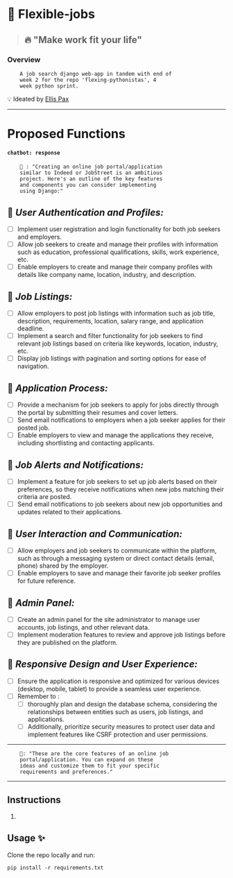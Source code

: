 # 👜 Flexible-jobs

> ## 🔥 **"Make work fit your life"**

### Overview
        A job search django web-app in tandem with end of 
        week 2 for the repo 'flexing-pythonistas', 4 
        week python sprint.

💡 Ideated by [Ellis Pax](https://github.com/ellispax)

---

# Proposed Functions

#### `chatbot: response`

        🤖 : "Creating an online job portal/application 
        similar to Indeed or JobStreet is an ambitious 
        project. Here's an outline of the key features 
        and components you can consider implementing 
        using Django:"

## 📌 *User Authentication and Profiles:*

- [ ] Implement user registration and login functionality for both job seekers and employers.
- [ ] Allow job seekers to create and manage their profiles with information such as education, professional qualifications, skills, work experience, etc.
- [ ] Enable employers to create and manage their company profiles with details like company name, location, industry, and description.

## 📌 *Job Listings:*

- [ ] Allow employers to post job listings with information such as job title, description, requirements, location, salary range, and application deadline.
- [ ] Implement a search and filter functionality for job seekers to find relevant job listings based on criteria like keywords, location, industry, etc.
- [ ] Display job listings with pagination and sorting options for ease of navigation.

## 📌 *Application Process:*

- [ ] Provide a mechanism for job seekers to apply for jobs directly through the portal by submitting their resumes and cover letters.
- [ ] Send email notifications to employers when a job seeker applies for their posted job.
- [ ] Enable employers to view and manage the applications they receive, including shortlisting and contacting applicants.

## 📌 *Job Alerts and Notifications:*

- [ ] Implement a feature for job seekers to set up job alerts based on their preferences, so they receive notifications when new jobs matching their criteria are posted.
- [ ] Send email notifications to job seekers about new job opportunities and updates related to their applications.

## 📌 *User Interaction and Communication:*

- [ ] Allow employers and job seekers to communicate within the platform, such as through a messaging system or direct contact details (email, phone) shared by the employer.
- [ ] Enable employers to save and manage their favorite job seeker profiles for future reference.

## 📌 *Admin Panel:*

- [ ] Create an admin panel for the site administrator to manage user accounts, job listings, and other relevant data.
- [ ] Implement moderation features to review and approve job listings before they are published on the platform.

## 📌 *Responsive Design and User Experience:*

- [ ] Ensure the application is responsive and optimized for various devices (desktop, mobile, tablet) to provide a seamless user experience.
- [ ] Remember to : 
  - [ ] thoroughly plan and design the database schema, considering the relationships between entities such as users, job listings, and applications. 
  - [ ] Additionally, prioritize security measures to protect user data and implement features like CSRF protection and user permissions.

---

        🤖: "These are the core features of an online job 
        portal/application. You can expand on these 
        ideas and customize them to fit your specific 
        requirements and preferences."

---

## Instructions

1. 


## Usage ✨

Clone the repo locally and run:  

`pip install -r requirements.txt`